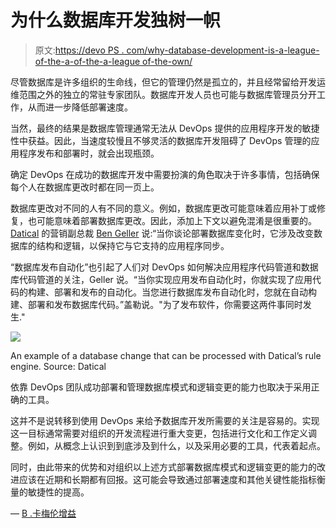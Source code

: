 # 为什么数据库开发独树一帜

> 原文:[https://devo PS . com/why-database-development-is-a-league-of-the-a-of-the-a-league of-the-own/](https://devops.com/why-database-development-is-in-a-league-of-its-own/)

尽管数据库是许多组织的生命线，但它的管理仍然是孤立的，并且经常留给开发运维范围之外的独立的常驻专家团队。数据库开发人员也可能与数据库管理员分开工作，从而进一步降低部署速度。

当然，最终的结果是数据库管理通常无法从 DevOps 提供的应用程序开发的敏捷性中获益。因此，当速度较慢且不够灵活的数据库开发阻碍了 DevOps 管理的应用程序发布和部署时，就会出现瓶颈。

确定 DevOps 在成功的数据库开发中需要扮演的角色取决于许多事情，包括确保每个人在数据库更改时都在同一页上。

数据库更改对不同的人有不同的意义。例如，数据库更改可能意味着应用补丁或修复，也可能意味着部署数据库更改。因此，添加上下文以避免混淆是很重要的。 [Datical](https://www.datical.com/) 的营销副总裁 [Ben Geller](https://www.linkedin.com/in/bgeller/) 说:“当你谈论部署数据库变化时，它涉及改变数据库的结构和逻辑，以保持它与它支持的应用程序同步。

“数据库发布自动化”也引起了人们对 DevOps 如何解决应用程序代码管道和数据库代码管道的关注，Geller 说。“当你实现应用发布自动化时，你就实现了应用代码的构建、部署和发布的自动化。当您进行数据库发布自动化时，您就在自动构建、部署和发布数据库代码。”盖勒说。"为了发布软件，你需要这两件事同时发生."

![](../Images/2ba9fe460b6b14b909d9cca1850fa1c3.png)

An example of a database change that can be processed with Datical’s rule engine. Source: Datical

依靠 DevOps 团队成功部署和管理数据库模式和逻辑变更的能力也取决于采用正确的工具。

这并不是说转移到使用 DevOps 来给予数据库开发所需要的关注是容易的。实现这一目标通常需要对组织的开发流程进行重大变更，包括进行文化和工作定义调整。例如，从概念上认识到到底涉及到什么，以及采用必要的工具，代表着起点。

同时，由此带来的优势和对组织以上述方式部署数据库模式和逻辑变更的能力的改进应该在近期和长期都有回报。这可能会导致通过部署速度和其他关键性能指标衡量的敏捷性的提高。

— [B .卡梅伦增益](https://devops.com/author/b-cameron-gain/)